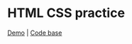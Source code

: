 # HTML CSS practice

[Demo](http://igorosa.github.io/kottans-frontend/html-css-popup/index.html/) |
[Code base](https://github.com/IgorOsa/frontend-2019-p2p/tree/html-css-popup/submissions/IgorOsa/html-css-popup)
